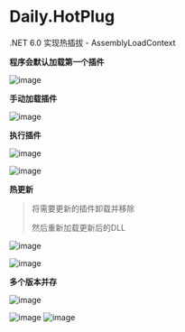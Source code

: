 # Daily.HotPlug
.NET 6.0 实现热插拔 - AssemblyLoadContext

**程序会默认加载第一个插件**

![image](https://user-images.githubusercontent.com/54463101/223910390-e5f9d885-f7b3-4e73-a88f-00cd172e2029.png)

**手动加载插件**

![image](https://user-images.githubusercontent.com/54463101/223910620-67813fd7-c274-4d28-a2e7-bf5c51763b49.png)

**执行插件**

![image](https://user-images.githubusercontent.com/54463101/223910696-5933dd6b-869e-42c9-81c1-740104cef0ef.png)

![image](https://user-images.githubusercontent.com/54463101/223910733-6d84cfc6-d1b7-4e59-9ce6-ffa1dfb4df65.png)

**热更新**

> 将需要更新的插件卸载并移除
>
> 然后重新加载更新后的DLL

![image](https://user-images.githubusercontent.com/54463101/223911397-935edae5-e79c-451e-bb3a-b435f3171223.png)

![image](https://user-images.githubusercontent.com/54463101/223911413-54aed511-bcb9-4b9b-818e-cd794eb92daf.png)

**多个版本并存**

![image](https://user-images.githubusercontent.com/54463101/224198349-2f2dcb62-66c3-45f8-b09e-6b1473501600.png)

![image](https://user-images.githubusercontent.com/54463101/224198399-9aa0951a-a4f7-45ca-ac3e-2fd4293ac8f5.png)
![image](https://user-images.githubusercontent.com/54463101/224198464-197fb725-7b69-4702-8abc-e3db6e3bb10a.png)
